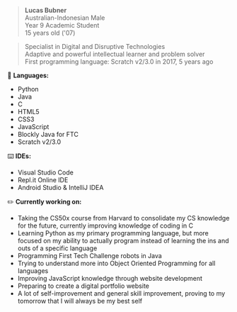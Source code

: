 > <b>Lucas Bubner</b>  
Australian-Indonesian Male  
Year 9 Academic Student  
15 years old ('07)  

> Specialist in Digital and Disruptive Technologies  
Adaptive and powerful intellectual learner and problem solver  
First programming language: Scratch v2/3.0 in 2017, 5 years ago

💾 <b>Languages:</b>  
- Python
- Java
- C
- HTML5
- CSS3
- JavaScript
- Blockly Java for FTC
- Scratch v2/3.0

⌨️ <b>IDEs:</b>  
- Visual Studio Code
- Repl.it Online IDE
- Android Studio & IntelliJ IDEA

✏️ <b>Currently working on:</b>  
- Taking the CS50x course from Harvard to consolidate my CS knowledge for the future, currently improving knowledge of coding in C
- Learning Python as my primary programming language, but more focused on my ability to actually program instead of learning the ins and outs of a specific language
- Programming First Tech Challenge robots in Java
- Trying to understand more into Object Oriented Programming for all languages
- Improving JavaScript knowledge through website development
- Preparing to create a digital portfolio website
- A lot of self-improvement and general skill improvement, proving to my tomorrow that I will always be my best self

